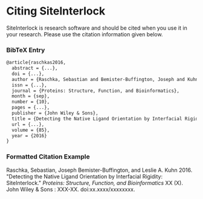 # Citing SiteInterlock

SiteInterlock is research software and should be cited when you use it in your research. Please use the citation information given below.

### BibTeX Entry

```tex
@article{raschkas2016,
  abstract = {...},
  doi = {...},
  author = {Raschka, Sebastian and Bemister-Buffington, Joseph and Kuhn, Leslie A.},
  issn = {...},
  journal = {Proteins: Structure, Function, and Bioinformatics},
  month = {sep},
  number = {10},
  pages = {...},
  publisher = {John Wiley & Sons},
  title = {Detecting the Native Ligand Orientation by Interfacial Rigidity: SiteInterlock},
  url = {...},
  volume = {85},
  year = {2016}
}
```

### Formatted Citation Example

Raschka, Sebastian, Joseph Bemister-Buffington, and Leslie A. Kuhn 2016. "Detecting the Native Ligand Orientation by Interfacial Rigidity: SiteInterlock." *Proteins: Structure, Function, and Bioinformatics* XX (X). John Wiley & Sons : XXX-XX. doi:xx.xxxx/xxxxxxxx.

